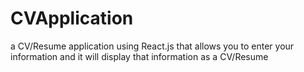 # CVApplication
a CV/Resume application using React.js that allows you to enter your information and it will display that information as a CV/Resume
